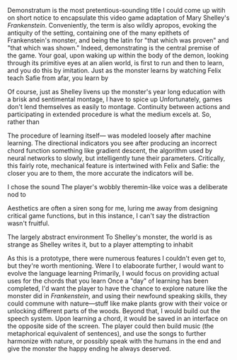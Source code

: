 Demonstratum is the most pretentious-sounding title I could come up witih on short notice to encapsulate this video game adaptation of Mary Shelley's *Frankenstein*. Conveniently, the term is also wildly apropos, evoking the antiquity of the setting, containing one of the many epithets of Frankenstein's monster, and being the latin for "that which was proven" and "that which was shown." Indeed, demonstrating is the central premise of the game. Your goal, upon waking up within the body of the demon, looking through its primitive eyes at an alien world, is first to run and then to learn, and you do this by imitation. Just as the monster learns by watching Felix teach Safie from afar, you learn by 

Of course, just as Shelley livens up the monster's year long education with a brisk and sentimental montage, I have to spice up 
Unfortunately, games don't lend themselves as easily to montage. Continuity between actions and participating in extended procedure is what the medium excels at. So, rather than   

The procedure of learning itself—
was modeled loosely after machine learning. The directional indicators you see after producing an incorrect chord  function something like gradient descent, the algorithm used by neural networks to slowly, but intelligently tune their parameters. Critically, this fairly rote, mechanical feature is intertwined with Felix and Safie: the closer you are to them, the more accurate the indicators will be. 

I chose the sound
The player's wobbly theremin-like voice was a deliberate nod to 

Aesthetics are often a siren song for me, luring me away from designing critical game functions, but in this instance, I can't say the distraction wasn't fruitful. 

The largely abstract environment 
To Shelley's monster, the world is as strange as Shelley writes it, but to a player attempting to inhabit

As this is a prototype, there were numerous features I couldn't even get to, but they're worth mentioning. Were I to elaboorate further, I would want to evolve the language learning 
Primarily, I would focus on providing actual uses for the chords that you learn
Once a "day" of learning has been completed, I'd want the player to have the chance to explore nature like the monster did in *Frankenstein*, and using their newfound speaking skills, they could commune with nature—stuff like make plants grow with their voice or unlocking different parts of the woods. Beyond that, I would build out the speech system. Upon learning a chord, it would be saved in an interface on the opposite side of the screen. The player could then build music (the metaphorical equivalent of sentences), and use the songs to further harmonize with nature, or possibly speak with the humans in the end and give the monster the happy ending he always deserved.